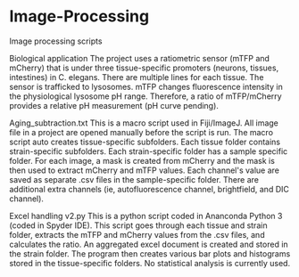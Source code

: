 # Image-Processing
Image processing scripts

Biological application
The project uses a ratiometric sensor (mTFP and mCherry) that is under three tissue-specific promoters (neurons, tissues, intestines) in C. elegans. There are multiple lines for each tissue. The sensor is trafficked to lysosomes. mTFP changes fluorescence intensity in the physiological lysosome pH range. Therefore, a ratio of mTFP/mCherry provides a relative pH measurement (pH curve pending).

Aging_subtraction.txt
This is a macro script used in Fiji/ImageJ. All image file in a project are opened manually before the script is run. The macro script auto creates tissue-specific subfolders. Each tissue folder contains strain-specific subfolders. Each strain-specific folder has a sample specific folder. For each image, a mask is created from mCherry and the mask is then used to extract mCherry and mTFP values. Each channel's value are saved as separate .csv files in the sample-specific folder. There are additional extra channels (ie, autofluorescence channel, brightfield, and DIC channel).

Excel handling v2.py
This is a python script coded in Ananconda Python 3 (coded in Spyder IDE). This script goes through each tissue and strain folder, extracts the mTFP and mCherry values from the .csv files, and calculates the ratio. An aggregated excel document is created and stored in the strain folder. The program then creates various bar plots and histograms stored in the tissue-specific folders. No statistical analysis is currently used.

